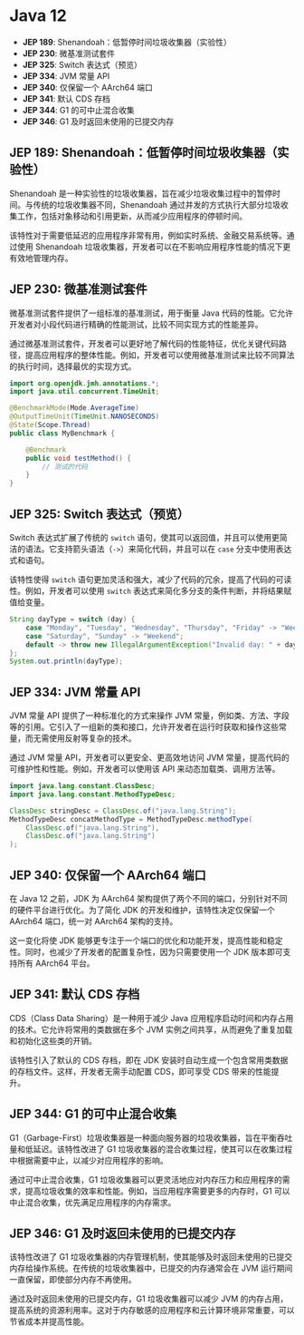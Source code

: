 # Java 12

- **JEP 189**: Shenandoah：低暂停时间垃圾收集器（实验性）
- **JEP 230**: 微基准测试套件
- **JEP 325**: Switch 表达式（预览）
- **JEP 334**: JVM 常量 API
- **JEP 340**: 仅保留一个 AArch64 端口
- **JEP 341**: 默认 CDS 存档
- **JEP 344**: G1 的可中止混合收集
- **JEP 346**: G1 及时返回未使用的已提交内存

## JEP 189: Shenandoah：低暂停时间垃圾收集器（实验性）

Shenandoah 是一种实验性的垃圾收集器，旨在减少垃圾收集过程中的暂停时间。与传统的垃圾收集器不同，Shenandoah 通过并发的方式执行大部分垃圾收集工作，包括对象移动和引用更新，从而减少应用程序的停顿时间。

该特性对于需要低延迟的应用程序非常有用，例如实时系统、金融交易系统等。通过使用 Shenandoah 垃圾收集器，开发者可以在不影响应用程序性能的情况下更有效地管理内存。

## JEP 230: 微基准测试套件

微基准测试套件提供了一组标准的基准测试，用于衡量 Java 代码的性能。它允许开发者对小段代码进行精确的性能测试，比较不同实现方式的性能差异。

通过微基准测试套件，开发者可以更好地了解代码的性能特征，优化关键代码路径，提高应用程序的整体性能。例如，开发者可以使用微基准测试来比较不同算法的执行时间，选择最优的实现方式。

```java
import org.openjdk.jmh.annotations.*;
import java.util.concurrent.TimeUnit;

@BenchmarkMode(Mode.AverageTime)
@OutputTimeUnit(TimeUnit.NANOSECONDS)
@State(Scope.Thread)
public class MyBenchmark {

    @Benchmark
    public void testMethod() {
        // 测试的代码
    }
}
```

## JEP 325: Switch 表达式（预览）

Switch 表达式扩展了传统的 `switch` 语句，使其可以返回值，并且可以使用更简洁的语法。它支持箭头语法（`->`）来简化代码，并且可以在 `case` 分支中使用表达式和语句。

该特性使得 `switch` 语句更加灵活和强大，减少了代码的冗余，提高了代码的可读性。例如，开发者可以使用 `switch` 表达式来简化多分支的条件判断，并将结果赋值给变量。

```java
String dayType = switch (day) {
    case "Monday", "Tuesday", "Wednesday", "Thursday", "Friday" -> "Weekday";
    case "Saturday", "Sunday" -> "Weekend";
    default -> throw new IllegalArgumentException("Invalid day: " + day);
};
System.out.println(dayType);
```

## JEP 334: JVM 常量 API

JVM 常量 API 提供了一种标准化的方式来操作 JVM 常量，例如类、方法、字段等的引用。它引入了一组新的类和接口，允许开发者在运行时获取和操作这些常量，而无需使用反射等复杂的技术。

通过 JVM 常量 API，开发者可以更安全、更高效地访问 JVM 常量，提高代码的可维护性和性能。例如，开发者可以使用该 API 来动态加载类、调用方法等。

```java
import java.lang.constant.ClassDesc;
import java.lang.constant.MethodTypeDesc;

ClassDesc stringDesc = ClassDesc.of("java.lang.String");
MethodTypeDesc concatMethodType = MethodTypeDesc.methodType(
    ClassDesc.of("java.lang.String"),
    ClassDesc.of("java.lang.String")
);
```

## JEP 340: 仅保留一个 AArch64 端口

在 Java 12 之前，JDK 为 AArch64 架构提供了两个不同的端口，分别针对不同的硬件平台进行优化。为了简化 JDK 的开发和维护，该特性决定仅保留一个 AArch64 端口，统一对 AArch64 架构的支持。

这一变化将使 JDK 能够更专注于一个端口的优化和功能开发，提高性能和稳定性。同时，也减少了开发者的配置复杂性，因为只需要使用一个 JDK 版本即可支持所有 AArch64 平台。

## JEP 341: 默认 CDS 存档

CDS（Class Data Sharing）是一种用于减少 Java 应用程序启动时间和内存占用的技术。它允许将常用的类数据在多个 JVM 实例之间共享，从而避免了重复加载和初始化这些类的开销。

该特性引入了默认的 CDS 存档，即在 JDK 安装时自动生成一个包含常用类数据的存档文件。这样，开发者无需手动配置 CDS，即可享受 CDS 带来的性能提升。

## JEP 344: G1 的可中止混合收集

G1（Garbage-First）垃圾收集器是一种面向服务器的垃圾收集器，旨在平衡吞吐量和低延迟。该特性改进了 G1 垃圾收集器的混合收集过程，使其可以在收集过程中根据需要中止，以减少对应用程序的影响。

通过可中止混合收集，G1 垃圾收集器可以更灵活地应对内存压力和应用程序的需求，提高垃圾收集的效率和性能。例如，当应用程序需要更多的内存时，G1 可以中止混合收集，优先满足应用程序的内存需求。

## JEP 346: G1 及时返回未使用的已提交内存

该特性改进了 G1 垃圾收集器的内存管理机制，使其能够及时返回未使用的已提交内存给操作系统。在传统的垃圾收集器中，已提交的内存通常会在 JVM 运行期间一直保留，即使部分内存不再使用。

通过及时返回未使用的已提交内存，G1 垃圾收集器可以减少 JVM 的内存占用，提高系统的资源利用率。这对于内存敏感的应用程序和云计算环境非常重要，可以节省成本并提高性能。